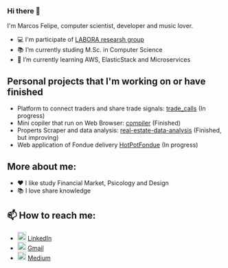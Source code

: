 ### Hi there 👋

I'm Marcos Felipe, computer scientist, developer and music lover.

- :computer: I'm participate of [LABORA researsh group](https://github.com/LABORA-INF-UFG) 
- 📚 I’m currently studing M.Sc. in Computer Science
- 🌱 I’m currently learning AWS, ElasticStack and Microservices

## Personal projects that I'm working on or have finished

- Platform to connect traders and share trade signals: [trade_calls](https://github.com/marcosfelipp/trade_calls) (In progress)
- Mini copiler that run on Web Browser: [compiler](https://github.com/marcosfelipp/Compiler) (Finished)
- Properts Scraper and data analysis: [real-estate-data-analysis](https://github.com/CrazyCCBlog/real-estate-data-analysis) (Finished, but improving)
- Web application of Fondue delivery [HotPotFondue](https://github.com/marcosfelipp/HotPotFondue) (In progress)

## More about me:

- :hearts: I like study Financial Market, Psicology and Design
- :books: I love share knowledge

## 📫 How to reach me:

- <img height="20" src="https://i.pinimg.com/originals/ce/09/3c/ce093c7214ad357bb665cfd2f66a8b6b.png"> [LinkedIn](https://www.linkedin.com/in/marcosfelipp)
- <img height="20" src="https://image.flaticon.com/icons/svg/732/732200.svg"> [Gmail](mailto:felipemarcos40@gmail.com)
- <img height="20" src="https://cdn-images-1.medium.com/max/1200/1*6_fgYnisCa9V21mymySIvA.png"> [Medium](https://medium.com/@crazyccblog)
